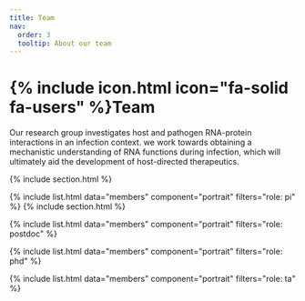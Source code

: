 ```yaml
---
title: Team
nav:
  order: 3
  tooltip: About our team
---
```


# {% include icon.html icon="fa-solid fa-users" %}Team

Our research group investigates host and pathogen RNA-protein interactions in an infection context. we work towards obtaining a mechanistic understanding of RNA functions during infection, which will ultimately aid the development of host-directed therapeutics.

{% include section.html %}

{% include list.html data="members" component="portrait" filters="role: pi" %}
{% include section.html %}

{% include list.html data="members" component="portrait" filters="role: postdoc" %}

{% include list.html data="members" component="portrait" filters="role: phd" %}

{% include list.html data="members" component="portrait" filters="role: ta" %}

<!-- {% include list.html data="members" component="portrait" filters="role: ^(?!pi$)" %} -->


